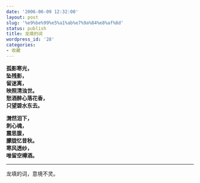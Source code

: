 ```yaml
---
date: '2006-06-09 12:32:00'
layout: post
slug: '%e9%be%99%e5%a1%ab%e7%9a%84%e8%af%8d'
status: publish
title: 龙填的词
wordpress_id: '28'
categories:
- 收藏
---
```


**孤影寒光，  
坠残影，  
留迷离，  
映照清浊世。  
愁酒醉心落花香，  
只望碧水东去。**


**潸然泪下，  
刺心魂，  
震思腹，  
朦胧忆昔秋。  
寒风透纱，  
唯留空樽酒。**





* * *







龙填的词，意境不灵。

